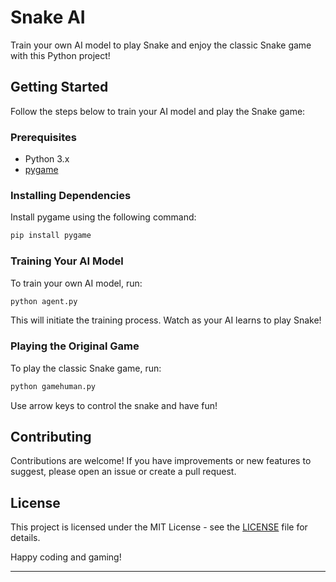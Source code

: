 # Snake AI

Train your own AI model to play Snake and enjoy the classic Snake game with this Python project!

## Getting Started

Follow the steps below to train your AI model and play the Snake game:

### Prerequisites

- Python 3.x
- [pygame](https://www.pygame.org/)

### Installing Dependencies

Install pygame using the following command:

```bash
pip install pygame
```

### Training Your AI Model

To train your own AI model, run:

```bash
python agent.py
```

This will initiate the training process. Watch as your AI learns to play Snake!

### Playing the Original Game

To play the classic Snake game, run:

```bash
python gamehuman.py
```

Use arrow keys to control the snake and have fun!

## Contributing

Contributions are welcome! If you have improvements or new features to suggest, please open an issue or create a pull request.

## License

This project is licensed under the MIT License - see the [LICENSE](LICENSE) file for details.

Happy coding and gaming!

---
